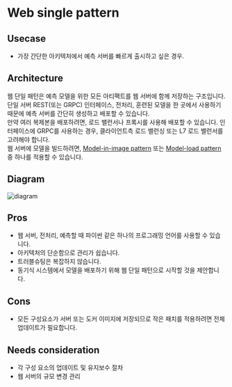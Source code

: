 # Web single pattern

## Usecase
- 가장 간단한 아키텍처에서 예측 서버를 빠르게 출시하고 싶은 경우.

## Architecture
웹 단일 패턴은 예측 모델을 위한 모든 아티팩트를 웹 서버에 함께 저장하는 구조입니다. 단일 서버 REST(또는 GRPC) 인터페이스, 전처리, 훈련된 모델을 한 곳에서 사용하기 때문에 예측 서버를 간단히 생성하고 배포할 수 있습니다.<br>
만약 여러 복제본을 배포하려면, 로드 밸런서나 프록시를 사용해 배포할 수 있습니다. 인터페이스에 GRPC를 사용하는 경우, 클라이언트측 로드 밸런싱 또는 L7 로드 밸런서를 고려해야 합니다. <br>
웹 서버에 모델을 빌드하려면, [Model-in-image pattern](./../../Operation-patterns/Model-in-image-pattern/design_ko.md) 또는 [Model-load pattern](./../../Operation-patterns/Model-load-pattern/design_ko.md) 중 하나를 적용할 수 있습니다.


## Diagram
![diagram](diagram.png)

## Pros
- 웹 서버, 전처리, 예측할 때 파이썬 같은 하나의 프로그래밍 언어를 사용할 수 있습니다.
- 아키텍처의 단순함으로 관리가 쉽습니다.
- 트러블슈팅은 복잡하지 않습니다.
- 동기식 시스템에서 모델을 배포하기 위해 웹 단일 패턴으로 시작할 것을 제안합니다.

## Cons
- 모든 구성요소가 서버 또는 도커 이미지에 저장되므로 작은 패치를 적용하려면 전체 업데이트가 필요합니다.

## Needs consideration
- 각 구성 요소의 업데이트 및 유지보수 절차
- 웹 서버의 규모 변경 관리

